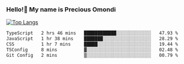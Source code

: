 ### Hello!👋 My name is Precious Omondi 

[![Top Langs](https://github-readme-stats.vercel.app/api/top-langs/?username=Presho99&langs_count=8&theme=dark)](https://github.com/Presho99/github-readme-stats)



<!--START_SECTION:waka-->

```txt
TypeScript   2 hrs 46 mins   ████████████░░░░░░░░░░░░░   47.93 %
JavaScript   1 hr 38 mins    ███████░░░░░░░░░░░░░░░░░░   28.29 %
CSS          1 hr 7 mins     █████░░░░░░░░░░░░░░░░░░░░   19.44 %
TSConfig     8 mins          ▓░░░░░░░░░░░░░░░░░░░░░░░░   02.48 %
Git Config   2 mins          ▒░░░░░░░░░░░░░░░░░░░░░░░░   00.79 %
```

<!--END_SECTION:waka-->

